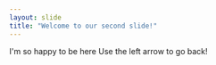 ```yaml
---
layout: slide
title: "Welcome to our second slide!"
---
```

I'm so happy to be here
Use the left arrow to go back!

